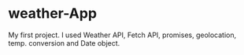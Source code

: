 # weather-App
My first project. I used Weather API, Fetch API, promises, geolocation, temp. conversion and Date object.
